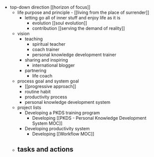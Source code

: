 - top-down direction [[horizon of focus]]
    - life purpose and principle - [[living from the place of surrender]] 
        - letting go all of inner stuff and enjoy life as it is
            - evolution [[soul evolution]]
            - contribution [[serving the demand of reality]]
    - vision 
        - teaching
            - spiritual teacher
            - coach trainer
            - personal knowledge development trainer
        - sharing and inspiring
            - international blogger
        - partnering
            - life coach
    - process goal and system goal
        - [[progressive approach]]
        - routine habit 
        - productivity process
        - personal knowledge development system
    - project lists
        - Developing a PKDS training program
            - Developing [[PKDS - Personal Knowledge Development System MOC]]
        - Developing productivity system
            - Developing [[Workflow MOC]]
    - tasks and actions
        - 
